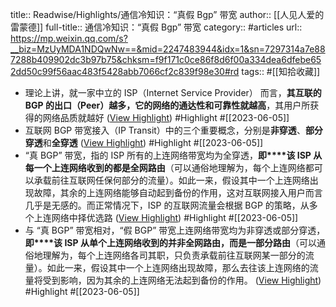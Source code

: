 title:: Readwise/Highlights/通信冷知识：“真假 Bgp” 带宽
author:: [[人见人爱的雷蒙德]]
full-title:: 通信冷知识：“真假 Bgp” 带宽
category:: #articles
url:: https://mp.weixin.qq.com/s?__biz=MzUyMDA1NDQwNw==&mid=2247483944&idx=1&sn=7297314a7e887288b409902dc3b97b75&chksm=f9f171c0ce86f8d6f00a334dea6dfebe652dd50c99f56aac483f5428abb7066cf2c839f98e30#rd
tags:: #[[知拾收藏]]
- 理论上讲，就一家中立的 ISP（Internet Service Provider） 而言，**其互联的 BGP 的出口（Peer）越多，它的网络的通达性和可靠性就越高**，其用户所获得的网络品质就越好 ([View Highlight](https://read.readwise.io/read/01h24z19qgace0d3qxa0mg2n68)) #Highlight #[[2023-06-05]]
- 互联网 BGP 带宽接入（IP Transit）中的三个重要概念，分别是**非穿透**、****部分穿透****和**全穿透** ([View Highlight](https://read.readwise.io/read/01h24z1m5jr66jkn4400x2eewz)) #Highlight #[[2023-06-05]]
- “真 BGP” 带宽，指的 ISP 所有的上连网络带宽均为全穿透，**即****该 ISP 从每一个上连网络收到的都是全网路由**（可以通俗地理解为，每个上连网络都可以承载前往互联网任保何部分的流量）。如此一来，假设其中一个上连网络出现故障，其余的上连网络能够自动起到备份的作用，这对互联网接入用户而言几乎是无感的。而正常情况下，ISP 的互联网流量会根据 BGP 的策略，从多个上连网络中择优选路 ([View Highlight](https://read.readwise.io/read/01h24z3wmawk12pvfd02b53b38)) #Highlight #[[2023-06-05]]
- 与 “真 BGP” 带宽相对，“假 BGP” 带宽上连网络带宽均为非穿透或部分穿透，**即****该 ISP 从单个上连网络收到的并非全网路由，而是一部分路由**（可以通俗地理解为，每个上连网络各司其职，只负责承载前往互联网某一部分的流量）。如此一来，假设其中一个上连网络出现故障，那么去往该上连网络的流量将受到影响，因为其余的上连网络无法起到备份的作用。 ([View Highlight](https://read.readwise.io/read/01h24z478qh5k5a8aqpbkbxkt3)) #Highlight #[[2023-06-05]]